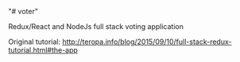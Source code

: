 "# voter" 

Redux/React and NodeJs full stack voting application

Original tutorial: http://teropa.info/blog/2015/09/10/full-stack-redux-tutorial.html#the-app

